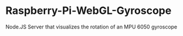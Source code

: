 # Raspberry-Pi-WebGL-Gyroscope
Node.JS Server that visualizes the rotation of an MPU 6050 gyroscope

